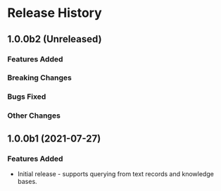 # Release History

## 1.0.0b2 (Unreleased)

### Features Added

### Breaking Changes

### Bugs Fixed

### Other Changes

## 1.0.0b1 (2021-07-27)

### Features Added
* Initial release - supports querying from text records and knowledge bases.
